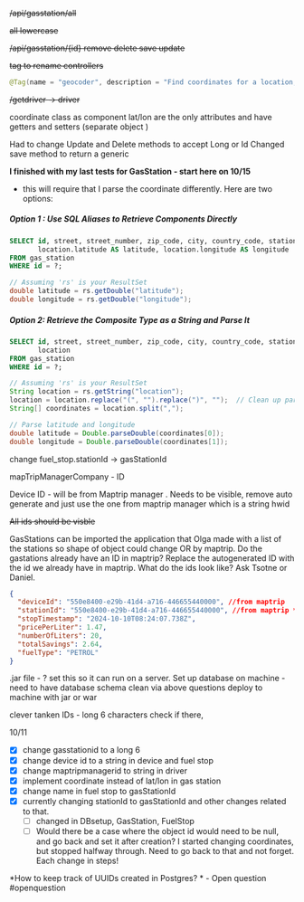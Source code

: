 ~~/api/gasstation/all~~

~~all lowercase~~ 

~~/api/gasstation/{id} remove delete save update~~ 

~~tag to rename controllers~~
```java
@Tag(name = "geocoder", description = "Find coordinates for a location, or locations for a coordinate")
```

~~/getdriver -> driver~~

coordinate class as component lat/lon are the only attributes and have getters and setters (separate object )

 Had to change Update and Delete methods to accept Long or Id
Changed save method to return a generic  

**I finished with my last tests for GasStation - start here on 10/15**

- this will require that I parse the coordinate differently. Here are two options:
##### Option 1 : Use SQL Aliases to Retrieve Components Directly
```sql
SELECT id, street, street_number, zip_code, city, country_code, station_name, 
       location.latitude AS latitude, location.longitude AS longitude
FROM gas_station
WHERE id = ?;
```
```java
// Assuming 'rs' is your ResultSet
double latitude = rs.getDouble("latitude");
double longitude = rs.getDouble("longitude");
```

##### Option 2: Retrieve the Composite Type as a String and Parse It
```sql
SELECT id, street, street_number, zip_code, city, country_code, station_name, 
       location
FROM gas_station
WHERE id = ?;
```
```java
// Assuming 'rs' is your ResultSet
String location = rs.getString("location");
location = location.replace("(", "").replace(")", "");  // Clean up parentheses
String[] coordinates = location.split(",");

// Parse latitude and longitude
double latitude = Double.parseDouble(coordinates[0]);
double longitude = Double.parseDouble(coordinates[1]);

```

change fuel_stop.stationId  -> gasStationId 

mapTripManagerCompany  - ID

Device ID - will be from Maptrip manager . Needs to be visible, remove auto generate and just use the one from maptrip manager which is a string hwid 

~~All ids should be visble~~ 

GasStations can be imported the application that Olga made with a list of the stations so shape of object could change OR by maptrip. 
Do the gastations already have an ID in maptrip? Replace the autogenerated ID with the id we already have in maptrip. What do the ids look like? Ask Tsotne or Daniel. 

```json
{
  "deviceId": "550e8400-e29b-41d4-a716-446655440000", //from maptrip
  "stationId": "550e8400-e29b-41d4-a716-446655440000", //from maptrip **clarify name
  "stopTimestamp": "2024-10-10T08:24:07.738Z",
  "pricePerLiter": 1.47,
  "numberOfLiters": 20,
  "totalSavings": 2.64,
  "fuelType": "PETROL"
}
```

.jar file - ? set this so it can run on a server. 
Set up database on machine - need to have database schema clean via above questions 
deploy to machine with jar or war 

clever tanken IDs - long 6 characters 
check if there, 

10/11 
- [x] change gasstationid to a long 6
- [x] change device id to a string in device and fuel stop
- [x] change maptripmanagerid to string in driver 
- [x] implement coordinate instead of lat/lon in gas station 
- [x] change name in fuel stop to gasStationId
- [x] currently changing stationId to gasStationId and other changes related to that. 
	- [ ] changed in DBsetup, GasStation, FuelStop
	- [ ] Would there be a case where the object id would need to be null, and go back and set it after creation? 
I started changing coordinates, but stopped halfway through. Need to go back to that and not forget.
Each change in steps!

*How to keep track of UUIDs created in Postgres? * - Open question #openquestion 